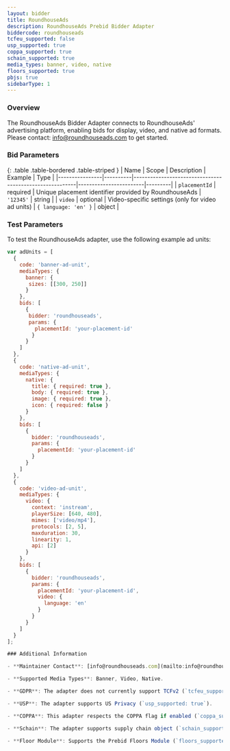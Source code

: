 ```yaml
---
layout: bidder
title: RoundhouseAds
description: RoundhouseAds Prebid Bidder Adapter
biddercode: roundhouseads
tcfeu_supported: false
usp_supported: true
coppa_supported: true
schain_supported: true
media_types: banner, video, native
floors_supported: true
pbjs: true
sidebarType: 1
---
```


### Overview

The RoundhouseAds Bidder Adapter connects to RoundhouseAds' advertising platform, enabling bids for display, video, and native ad formats. Please contact: [info@roundhouseads.com](mailto:info@roundhouseads.com) to get started.

### Bid Parameters

{: .table .table-bordered .table-striped }
| Name           | Scope    | Description                                             | Example                | Type    |
|----------------|----------|---------------------------------------------------------|------------------------|---------|
| `placementId`  | required | Unique placement identifier provided by RoundhouseAds    | `'12345'`              | string  |
| `video`        | optional | Video-specific settings (only for video ad units)       | `{ language: 'en' }`   | object  |

### Test Parameters

To test the RoundhouseAds adapter, use the following example ad units:

```javascript
var adUnits = [
  {
    code: 'banner-ad-unit',
    mediaTypes: {
      banner: {
       sizes: [[300, 250]]
      }
    },
    bids: [
      {
       bidder: 'roundhouseads',
       params: {
         placementId: 'your-placement-id'
        }
      }
    ]
  },
  {
    code: 'native-ad-unit',
    mediaTypes: {
      native: {
        title: { required: true },
        body: { required: true },
        image: { required: true },
        icon: { required: false }
      }
    },
    bids: [
      {
        bidder: 'roundhouseads',
        params: {
          placementId: 'your-placement-id'
        }
      }
    ]
  },
  {
    code: 'video-ad-unit',
    mediaTypes: {
      video: {
        context: 'instream',
        playerSize: [640, 480],
        mimes: ['video/mp4'],
        protocols: [2, 5],
        maxduration: 30,
        linearity: 1,
        api: [2]
      }
    },
    bids: [
      {
        bidder: 'roundhouseads',
        params: {
          placementId: 'your-placement-id',
          video: {
            language: 'en'
          }
        }
      }
    ]
  }
];

### Additional Information

- **Maintainer Contact**: [info@roundhouseads.com](mailto:info@roundhouseads.com).

- **Supported Media Types**: Banner, Video, Native.

- **GDPR**: The adapter does not currently support TCFv2 (`tcfeu_supported: false`).

- **USP**: The adapter supports US Privacy (`usp_supported: true`).

- **COPPA**: This adapter respects the COPPA flag if enabled (`coppa_supported: true`).

- **Schain**: The adapter supports supply chain object (`schain_supported: true`).

- **Floor Module**: Supports the Prebid Floors Module (`floors_supported: true`).
